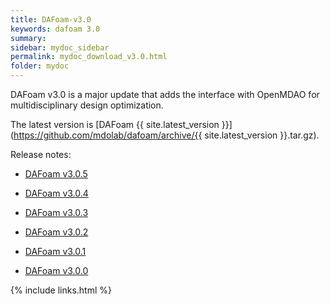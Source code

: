 ```yaml
---
title: DAFoam-v3.0
keywords: dafoam 3.0
summary: 
sidebar: mydoc_sidebar
permalink: mydoc_download_v3.0.html
folder: mydoc
---
```


DAFoam v3.0 is a major update that adds the interface with OpenMDAO for multidisciplinary design optimization.

The latest version is [DAFoam {{ site.latest_version }}](https://github.com/mdolab/dafoam/archive/{{ site.latest_version }}.tar.gz).

Release notes:

- [DAFoam v3.0.5](https://github.com/mdolab/dafoam/releases/tag/v3.0.5)

- [DAFoam v3.0.4](https://github.com/mdolab/dafoam/releases/tag/v3.0.4)

- [DAFoam v3.0.3](https://github.com/mdolab/dafoam/releases/tag/v3.0.3)

- [DAFoam v3.0.2](https://github.com/mdolab/dafoam/releases/tag/v3.0.2)

- [DAFoam v3.0.1](https://github.com/mdolab/dafoam/releases/tag/v3.0.1)

- [DAFoam v3.0.0](https://github.com/mdolab/dafoam/releases/tag/v3.0.0)


{% include links.html %}
